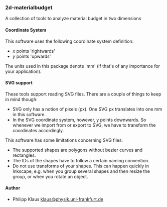 
### 2d-materialbudget

A collection of tools to analyze material budget in two dimensions

#### Coordinate System

This software uses the following coordinate system definition:

* *x* points 'rightwards'
* *y* points 'upwards'

The units used in this package denote 'mm'
(if that's of any importance for your application).

#### SVG support

These tools support reading SVG files.
There are a couple of things to keep in mind though:

* SVG only has a notion of pixels (px).
  One SVG px translates into one mm in this software.
* In the SVG coordinate system, however, y points downwards.
  So whenever we import from or export to SVG,
  we have to transform the coordinates accordingly.

This software has some limitations concerning SVG files.

* The supported shapes are polygons without bezier curves and rectangles.
* The IDs of the shapes have to follow a certain naming convention.
* Do not use transforms of your shapes.
  This can happen quickly in Inkscape, e.g. when you group several
  shapes and then resize the group, or when you rotate an object.

#### Author

* Philipp Klaus
  <klaus@physik.uni-frankfurt.de>

